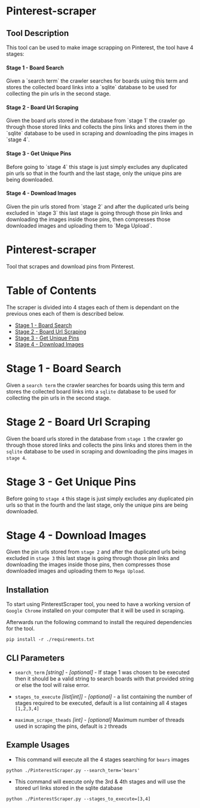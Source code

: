 # Pinterest-scraper

## Tool Description
This tool can be used to make image scrapping on Pinterest, the tool have 4 stages:

<h4>Stage 1 - Board Search</h4>
Given a `search term` the crawler searches for boards using this term and stores the collected board links into a `sqlite` database to be used for collecting the pin urls in the second stage. 

<h4>Stage 2 - Board Url Scraping</h4>
Given the board urls stored in the database from `stage 1` the crawler go through those stored links and collects the pins links and stores them in the `sqlite` database to be used in scraping and downloading the pins images in `stage 4`. 

<h4>Stage 3 - Get Unique Pins </h4>
Before going to `stage 4` this stage is just simply excludes any duplicated pin urls so that in the fourth and the last stage, only the unique pins are being downloaded. 

<h4>Stage 4 - Download Images</h4>
Given the pin urls stored from `stage 2` and after the duplicated urls being excluded in `stage 3` this last stage is going through those pin links and downloading the images inside those pins, then compresses those downloaded images and uploading them to `Mega Upload`. 




# Pinterest-scraper

Tool that scrapes and download pins from Pinterest.

# Table of Contents
The scraper is divided into 4 stages each of them is dependant on the previous ones each of them is described below. 
- [Stage 1 - Board Search](#stage1)
- [Stage 2 - Board Url Scraping](#stage2)
- [Stage 3 - Get Unique Pins](#stage3)
- [Stage 4 - Download Images](#stage4)

# Stage 1 - Board Search
Given a `search term` the crawler searches for boards using this term and stores the collected board links into a `sqlite` database to be used for collecting the pin urls in the second stage. 

# Stage 2 - Board Url Scraping
Given the board urls stored in the database from `stage 1` the crawler go through those stored links and collects the pins links and stores them in the `sqlite` database to be used in scraping and downloading the pins images in `stage 4`. 

# Stage 3 - Get Unique Pins
Before going to `stage 4` this stage is just simply excludes any duplicated pin urls so that in the fourth and the last stage, only the unique pins are being downloaded. 

# Stage 4 - Download Images
Given the pin urls stored from `stage 2` and after the duplicated urls being excluded in `stage 3` this last stage is going through those pin links and downloading the images inside those pins, then compresses those downloaded images and uploading them to `Mega Upload`. 

## Installation
To start using PinterestScraper tool, you need to have a working version of `Google Chrome` installed on your computer that it will be used in scraping. 

Afterwards run the following command to install the required dependencies for the tool. 
```
pip install -r ./requirements.txt
```
## CLI Parameters

* `search_term` _[string]_ - _[optional]_ - If stage 1 was chosen to be executed then it should be a valid string to search boards with that provided string or else the tool will raise error. 

* `stages_to_execute` _[list[int]]_ - _[optional]_ - a list containing the number of stages required to be executed, default is a list containing all 4 stages `[1,2,3,4]`

* `maximum_scrape_theads` _[int]_ - _[optional]_ Maximum number of threads used in scraping the pins, default is `2` threads

## Example Usages


* This command will execute all the 4 stages searching for `bears` images
```shell
python ./PinterestScraper.py --search_term='bears'
```


* This command will execute only the 3rd & 4th stages and will use the stored url links stored in the sqlite database
```shell
python ./PinterestScraper.py --stages_to_execute=[3,4]
```



